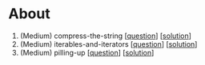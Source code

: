 # About
1. (Medium) compress-the-string [[question](https://www.hackerrank.com/challenges/compress-the-string/problem)] [[solution](https://github.com/woo-chia-wei/python-hackerrank/blob/master/01-medium-compress-the-string.ipynb)]
1. (Medium) iterables-and-iterators [[question](https://www.hackerrank.com/challenges/iterables-and-iterators/problem)] [[solution](https://github.com/woo-chia-wei/python-hackerrank/blob/master/02-medium-iterables-and-iterators.ipynb)]
1. (Medium) pilling-up [[question](https://www.hackerrank.com/challenges/piling-up/problem)] [[solution](https://github.com/woo-chia-wei/python-hackerrank/blob/master/03-medium-pilling-up.ipynb)]